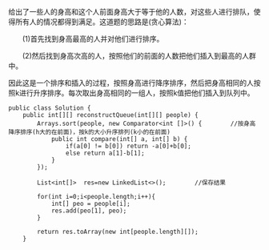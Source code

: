 给出了一些人的身高和这个人前面身高大于等于他的人数，对这些人进行排队，使得所有人的情况都得到满足。这道题的思路是(贪心算法)：

　　(1)首先找到身高最高的人并对他们进行排序。

　　(2)然后找到身高次高的人，按照他们的前面的人数把他们插入到最高的人群中。

因此这是一个排序和插入的过程，按照身高进行降序排序，然后把身高相同的人按照k进行升序排序。每次取出身高相同的一组人，按照k值把他们插入到队列中。

```
public class Solution {
    public int[][] reconstructQueue(int[][] people) {
        Arrays.sort(people, new Comparator<int []>() {        //按身高降序排序(h大的在前面)，按k的大小升序排列(k小的在前面)
            public int compare(int[] a, int[] b) {
                if(a[0] != b[0]) return -a[0]+b[0];
                else return a[1]-b[1];
            }
        });
         
        List<int[]>  res=new LinkedList<>();        //保存结果
         
        for(int i=0;i<people.length;i++){
            int[] peo = people[i];
            res.add(peo[1], peo);
        }
         
        return res.toArray(new int[people.length][]);
    }
```
